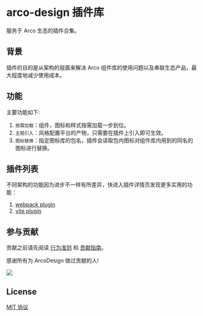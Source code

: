 # arco-design 插件库

服务于 Arco 生态的插件合集。 

## 背景

插件的目的是从架构的层面来解决 Arco 组件库的使用问题以及串联生态产品，最大程度地减少使用成本。

## 功能

主要功能如下:

1. `按需加载`：组件，图标和样式按需加载一步到位。
2. `主题引入`：风格配置平台的产物，只需要在插件上引入即可生效。
3. `图标替换`：指定图标库的包名，插件会读取包内图标对组件库内用到的同名的图标进行替换。

## 插件列表

不同架构的功能因为进步不一样有所差异，快进入插件详情页发现更多实用的功能：

1. [webpack plugin](./packages/plugin-webpack-react/README.md)
2. [vite plugin](./packages/plugin-vite-react/README.md)


## 参与贡献


贡献之前请先阅读 [行为准则](./CODE_OF_CONDUCT.md) 和 [贡献指南](./CONTRIBUTING.zh-CN.md)。

感谢所有为 ArcoDesign 做过贡献的人!

<a href="https://github.com/arco-design/arco-plugins/graphs/contributors"><img src="https://contrib.rocks/image?repo=arco-design/arco-plugins" /></a>

## License

[MIT 协议](./LICENSE)
